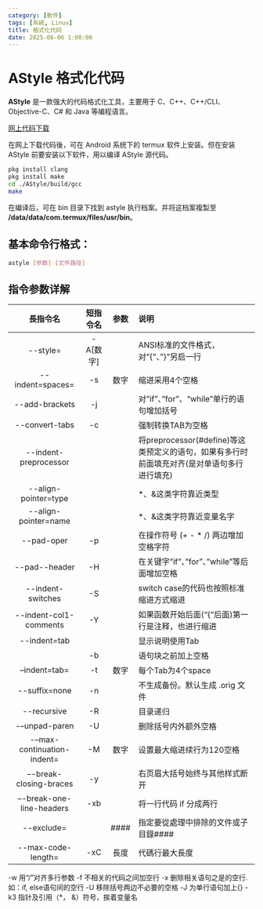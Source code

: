 ```yaml
---
category: [軟件]
tags: [系統, Linux]
title: 格式化代码
date: 2025-06-06 1:00:00
---
```


<style>
  table {
    width: 100%
    }
  td {
    vertical-align: center;
    text-align: center;
  }
  table.inputT{
    margin: 10px;
    width: auto;
    margin-left: auto;
    margin-right: auto;
    border: none;
  }
  input{
    text-align: center;
    padding: 0px 10px;
  }
  iframe{
    width: 100%;
    display: block;
    border-style:none;
  }
</style>


# AStyle 格式化代码


**AStyle** 是一款强大的代码格式化工具，主要用于 C、C++、C++/CLI、Objective-C、C# 和 Java 等编程语言。

[网上代码下载](https://gitlab.com/saalen/astyle)

在网上下载代码後，可在 Android 系统下的 termux 软件上安装。但在安装 AStyle 前要安装以下软件，用以编译 AStyle 源代码。

```sh
pkg install clang
pkg install make
cd ./AStyle/build/gcc
make
```

在编译后，可在 bin 目录下找到 astyle 执行档案。并将这档案複製至 **/data/data/com.termux/files/usr/bin**。


## 基本命令行格式：

```sh
astyle [参数] [文件路径]
```

## 指令参数详解

|長指令名|短指令名|参数|说明|
|:---:|:---:|:---:|:---|
|--style=|-A[数字]||ANSI标准的文件格式，对”{”、”}”另启一行|
|--indent=spaces=|-s|数字|缩进采用4个空格|
|--add-brackets|-j||对”if”、”for”、“while”单行的语句增加括号|
|--convert-tabs|-c||强制转换TAB为空格|
|--indent-preprocessor|||将preprocessor(#define)等这类预定义的语句，如果有多行时前面填充对齐(是对单语句多行进行填充)|
|--align-pointer=type|||*、&这类字符靠近类型|
|--align-pointer=name|||*、&这类字符靠近变量名字|
|--pad-oper|-p||在操作符号 (+ - * /) 两边增加空格字符|
|--pad--header|-H||在关键字”if”、”for”、”while”等后面增加空格|
|--indent-switches|-S||switch case的代码也按照标准缩进方式缩进|
|--indent-col1-comments|-Y||如果函数开始后面(“{”后面)第一行是注释，也进行缩进|
|--indent=tab|||显示说明使用Tab|
||-b	||语句块之前加上空格|
|–indent=tab=|-t|数字|每个Tab为4个space|
|--suffix=none|-n||不生成备份。默认生成 .orig 文件|
|--recursive|-R	||目录递归|
|-–unpad-paren|-U||删除括号内外额外空格|
|-–max-continuation-indent=|-M|数字|设置最大缩进续行为120空格|
|–-break-closing-braces|-y||右页眉大括号始终与其他样式断开|
|–-break-one-line-headers|-xb||将一行代码 if 分成两行|
|--exclude=||####|指定要從處理中排除的文件或子目錄####|
|--max-code-length=|-xC|長度|代碼行最大長度|





-w	用“/”对齐多行参数
-f	不相关的代码之间加空行
-x	删除相关语句之是的空行. 如：if, else语句间的空行
-U	移除括号两边不必要的空格
-J	为单行语句加上{}
-k3	指针及引用（*， &）符号，挨着变量名